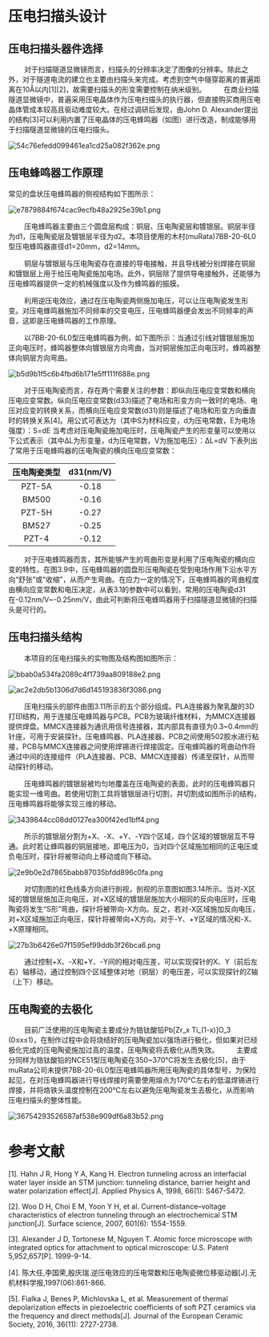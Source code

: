 # 压电扫描头设计

## 压电扫描头器件选择

        对于扫描隧道显微镜而言，扫描头的分辨率决定了图像的分辨率。除此之外，对于隧道电流的建立也主要由扫描头来完成。考虑到空气中隧穿距离的普遍距离在10Å以内[1][2]，故需要扫描头的形变需要控制在纳米级别。
        在商业扫描隧道显微镜中，普遍采用压电晶体作为压电扫描头的执行器，但直接购买商用压电晶体管成本较高且驱动难度较大。在经过调研后发现，由John D. Alexander提出的结构[3]可以利用内置了压电晶体的压电蜂鸣器（如图）进行改造，制成能够用于扫描隧道显微镜的压电扫描头。

![54c76efedd099461ea1cd25a082f362e.png](media/54c76efedd099461ea1cd25a082f362e.png)

## 压电蜂鸣器工作原理

常见的盘状压电蜂鸣器的侧视结构如下图所示：

![e7879884f674cac9ecfb48a2925e39b1.png](media/e7879884f674cac9ecfb48a2925e39b1.png)

        压电蜂鸣器主要由三个圆盘层构成：铜层、压电陶瓷层和镀银层。铜层半径为d1，压电陶瓷层及镀银层半径为d2。本项目使用的木村(muRata)7BB-20-6L0型压电蜂鸣器直径d1=20mm，d2=14mm。

        铜层与镀银层与压电陶瓷存在直接的导电接触，并且导线被分别焊接在铜层和镀银层上用于给压电陶瓷施加电场。此外，铜层除了提供导电接触外，还能够为压电蜂鸣器提供一定的机械强度以及作为蜂鸣器的振膜。

        利用逆压电效应，通过在压电陶瓷两侧施加电压，可以让压电陶瓷发生形变。对压电蜂鸣器施加不同频率的交变电压，压电蜂鸣器便会发出不同频率的声音，这即是压电蜂鸣器的工作原理。

        以7BB-20-6L0型压电蜂鸣器为例，如下图所示：当通过引线对镀银层施加正向电压时，蜂鸣器整体向镀银层方向弯曲，当对铜层施加正向电压时，蜂鸣器整体向铜层方向弯曲。

![b5d9b1f5c6b4fbd6b171e5ff111f688e.png](media/b5d9b1f5c6b4fbd6b171e5ff111f688e.png)

        对于压电陶瓷而言，存在两个需要关注的参数：即纵向压电应变常数和横向压电应变常数。纵向压电应变常数(d33)描述了电场和形变方向一致时的电场、电压对应变的转换关系，而横向压电应变常数(d31)则是描述了电场和形变方向垂直时的转换关系[4]。用公式可表达为（其中S为材料应变，d为压电常数，E为电场强度）：S=dE
当考虑对压电陶瓷施加电压时，压电陶瓷产生的形变量可以使用以下公式表示（其中ΔL为形变量，d为压电常数，V为施加电压）：ΔL=dV
下表列出了常用于压电蜂鸣器的压电陶瓷的横向压电应变常数：

| 压电陶瓷类型 | d31(nm/V) |
|:------:|:---------:|
| PZT-5A | -0.18     |
| BM500  | -0.16     |
| PZT-5H | -0.27     |
| BM527  | -0.25     |
| PZT-4  | -0.12     |

        对于压电蜂鸣器而言，其所能够产生的弯曲形变是利用了压电陶瓷的横向应变的特性。在图3.9中，压电蜂鸣器的圆盘形压电陶瓷在受到电场作用下沿水平方向“舒张”或“收缩”，从而产生弯曲。在应力一定的情况下，压电蜂鸣器的弯曲程度由横向应变常数和电压决定，从表3.1的参数中可以看到，常用的压电陶瓷d31在-0.12nm/V~-0.25nm/V，由此可判断将压电蜂鸣器用于扫描隧道显微镜的扫描头是可行的。

## 压电扫描头结构

        本项目的压电扫描头的实物图及结构图如图所示：

![bbab0a534fa2089c4f1739aa809188e2.png](media/bbab0a534fa2089c4f1739aa809188e2.png)

![ac2e2db5b1306d7d6d145193836f3086.png](media/ac2e2db5b1306d7d6d145193836f3086.png)

        压电扫描头的部件由图3.11所示的五个部分组成。PLA连接器为聚乳酸的3D打印结构，用于连接压电蜂鸣器与PCB。PCB为玻璃纤维材料，为MMCX连接器提供焊盘。MMCX连接器为通讯用信号连接器，其内部具有直径为0.3~0.4mm的针座，可用于安装探针。压电蜂鸣器、PLA连接器、PCB之间使用502胶水进行粘接，PCB与MMCX连接器之间使用焊锡进行焊接固定。压电蜂鸣器的弯曲动作将通过中间的连接组件（PLA连接器、PCB、MMCX连接器）传递至探针，从而带动探针的移动。

        压电蜂鸣器的镀银层被均匀地覆盖在压电陶瓷的表面，此时的压电蜂鸣器只能实现一维弯曲。若使用切割工具将镀银层进行切割，并切割成如图所示的结构，压电蜂鸣器将能够实现三维的移动。

![3439844cc08dd0127ea300f42ed1bff4.png](media/3439844cc08dd0127ea300f42ed1bff4.png)

        所示的镀银层分割为+X、-X、+Y、-Y四个区域，四个区域的镀银层互不导通。此时若让蜂鸣器的铜层接地，即电压为0，当对四个区域施加相同的正电压或负电压时，探针将被带动向上移动或向下移动。

![2e9b0e2d7865babb87035bfdd896c0fa.png](media/2e9b0e2d7865babb87035bfdd896c0fa.png)

        对切割图的红色线条方向进行剖视，剖视的示意图如图3.14所示。当对-X区域的镀银层施加正向电压，对+X区域的镀银层施加大小相同的反向电压时，压电陶瓷将发生“S形”弯曲，探针将被带向-X方向。反之，若对-X区域施加反向电压，对+X区域施加正向电压，探针将被带向+X方向。对于-Y、+Y区域的情况和-X、+X原理相同。

![27b3b6426e07f1595ef99ddb3f26bca6.png](media/27b3b6426e07f1595ef99ddb3f26bca6.png)

        通过控制+X、-X和+Y、-Y间的相对电压差，可以实现探针的X、Y（前后左右）轴移动，通过控制四个区域整体对地（铜层）的电压差，可以实现探针的Z轴（上下）移动。

## 压电陶瓷的去极化

        目前广泛使用的压电陶瓷主要成分为锆钛酸铅Pb[Zr_x Ti_(1-x)]O_3 (0≤x≤1)，在制作过程中会将烧结好的压电陶瓷加以强场进行极化，但如果对已经极化完成的压电陶瓷施加过高的温度，压电陶瓷将去极化从而失效。
        主要成分同样为锆钛酸铅的NCE51型压电陶瓷在350~370℃将发生去极化[5]，由于muRata公司未提供7BB-20-6L0型压电蜂鸣器所用压电陶瓷的具体型号，为保险起见，在对压电蜂鸣器进行导线焊接时需要使用熔点为170℃左右的低温焊锡进行焊接，并将烙铁头温度控制在200℃左右以避免压电陶瓷发生去极化，从而影响压电扫描头的整体性能。

![36754293526587af538e909df6a83b52.png](media/36754293526587af538e909df6a83b52.png)

# 参考文献

[1].    Hahn J R, Hong Y A, Kang H. Electron tunneling across an interfacial water layer inside an STM junction: tunneling distance, barrier height and water polarization effect[J]. Applied Physics A, 1998, 66(1): S467-S472.

[2].    Woo D H, Choi E M, Yoon Y H, et al. Current–distance–voltage characteristics of electron tunneling through an electrochemical STM junction[J]. Surface science, 2007, 601(6): 1554-1559.

[3].    Alexander J D, Tortonese M, Nguyen T. Atomic force microscope with integrated optics for attachment to optical microscope: U.S. Patent 5,952,657[P]. 1999-9-14.

[4].    陈大任,李国荣,殷庆瑞.逆压电效应的压电常数和压电陶瓷微位移驱动器[J].无机材料学报,1997(06):861-866.

[5].    Fialka J, Benes P, Michlovska L, et al. Measurement of thermal depolarization effects in piezoelectric coefficients of soft PZT ceramics via the frequency and direct methods[J]. Journal of the European Ceramic Society, 2016, 36(11): 2727-2738.
